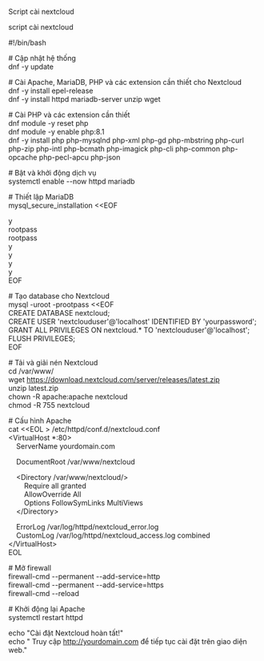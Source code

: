 Script cài nextcloud

script cài nextcloud

#!/bin/bash

\# Cập nhật hệ thống  
dnf -y update

\# Cài Apache, MariaDB, PHP và các extension cần thiết cho Nextcloud  
dnf -y install epel-release  
dnf -y install httpd mariadb-server unzip wget

\# Cài PHP và các extension cần thiết  
dnf module -y reset php  
dnf module -y enable php:8.1  
dnf -y install php php-mysqlnd php-xml php-gd php-mbstring php-curl php-zip php-intl php-bcmath php-imagick php-cli php-common php-opcache php-pecl-apcu php-json

\# Bật và khởi động dịch vụ  
systemctl enable --now httpd mariadb

\# Thiết lập MariaDB  
mysql_secure_installation <<EOF

y  
rootpass  
rootpass  
y  
y  
y  
y  
EOF

\# Tạo database cho Nextcloud  
mysql -uroot -prootpass <<EOF  
CREATE DATABASE nextcloud;  
CREATE USER 'nextclouduser'@'localhost' IDENTIFIED BY 'yourpassword';  
GRANT ALL PRIVILEGES ON nextcloud.\* TO 'nextclouduser'@'localhost';  
FLUSH PRIVILEGES;  
EOF

\# Tải và giải nén Nextcloud  
cd /var/www/  
wget https://download.nextcloud.com/server/releases/latest.zip  
unzip latest.zip  
chown -R apache:apache nextcloud  
chmod -R 755 nextcloud

\# Cấu hình Apache  
cat &lt;<EOL &gt; /etc/httpd/conf.d/nextcloud.conf  
&lt;VirtualHost \*:80&gt;  
    ServerName yourdomain.com

&nbsp;   DocumentRoot /var/www/nextcloud

&nbsp;   &lt;Directory /var/www/nextcloud/&gt;  
        Require all granted  
        AllowOverride All  
        Options FollowSymLinks MultiViews  
    &lt;/Directory&gt;

&nbsp;   ErrorLog /var/log/httpd/nextcloud_error.log  
    CustomLog /var/log/httpd/nextcloud_access.log combined  
&lt;/VirtualHost&gt;  
EOL

\# Mở firewall  
firewall-cmd --permanent --add-service=http  
firewall-cmd --permanent --add-service=https  
firewall-cmd --reload

\# Khởi động lại Apache  
systemctl restart httpd

echo "Cài đặt Nextcloud hoàn tất!"  
echo " Truy cập http://yourdomain.com để tiếp tục cài đặt trên giao diện web."

